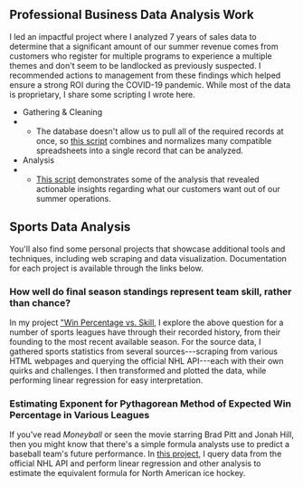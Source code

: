 <!--
**jgengelhardt/jgengelhardt** is a ✨ _special_ ✨ repository because its `README.md` (this file) appears on your GitHub profile. 

Here are some ideas:

### Hi there, I'm Joseph!

- 🌱 I’m currently learning ...
- 👯 I’m looking to collaborate on ...
- 🤔 I’m looking for help with ...
- 💬 Ask me about ...
- 📫 How to reach me: ...
- 😄 Pronouns: ...
- 🎯 Goals:
- ⚡ Fun fact: ... -->

## Professional Business Data Analysis Work
I led an impactful project where I analyzed 7 years of sales data to determine that a significant amount of our summer revenue comes from customers who register for multiple programs to experience a multiple themes and don't seem to be landlocked as previously suspected. I recommended actions to management from these findings which helped ensure a strong ROI during the COVID-19 pandemic. While most of the data is proprietary, I share some scripting I wrote here.
* Gathering & Cleaning
* * The database doesn't allow us to pull all of the required records at once, so [this script](https://github.com/jgengelhardt/work-stuff/blob/main/combine_all2.py) combines and normalizes many compatible spreadsheets into a single record that can be analyzed.
* Analysis
* * [This script](https://github.com/jgengelhardt/work-stuff/blob/main/multiregistration_campers.ipynb) demonstrates some of the analysis that revealed actionable insights regarding what our customers want out of our summer operations.

## Sports Data Analysis
You'll also find some personal projects that showcase additional tools and techniques, including web scraping and data visualization. Documentation for each project is available through the links below.
### How well do final season standings represent team skill, rather than chance? 
In my project ["Win Percentage vs. Skill](https://github.com/jgengelhardt/wpct-vs-chance), I explore the above question for a number of sports leagues have through their recorded history, from their founding to the most recent available season. For the source data, I gathered sports statistics from several sources---scraping from various HTML webpages and querying the official NHL API---each with their own quirks and challenges. I then transformed and plotted the data, while performing linear regression for easy interpretation.
### Estimating Exponent for Pythagorean Method of Expected Win Percentage in Various Leagues
If you've read *Moneyball* or seen the movie starring Brad Pitt and Jonah Hill, then you might know that there's a simple formula analysts use to predict a baseball team's future performance. In [this project](https://github.com/jgengelhardt/sports-pythagorean-exponent), I query data from the official NHL API and perform linear regression and other analysis to estimate the equivalent formula for North American ice hockey.
